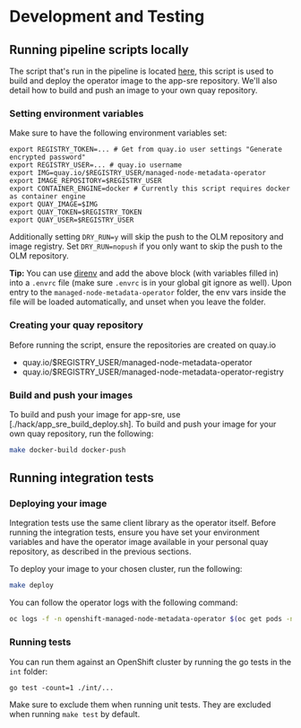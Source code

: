 # Development and Testing

## Running pipeline scripts locally

The script that's run in the pipeline is located [here](../hack/app_sre_build_deploy.sh), this script is used to build and deploy the operator image to the app-sre repository. We'll also detail how to build and push an image to your own quay repository.

### Setting environment variables

Make sure to have the following environment variables set:
```
export REGISTRY_TOKEN=... # Get from quay.io user settings "Generate encrypted password"
export REGISTRY_USER=... # quay.io username
export IMG=quay.io/$REGISTRY_USER/managed-node-metadata-operator
export IMAGE_REPOSITORY=$REGISTRY_USER
export CONTAINER_ENGINE=docker # Currently this script requires docker as container engine
export QUAY_IMAGE=$IMG
export QUAY_TOKEN=$REGISTRY_TOKEN
export QUAY_USER=$REGISTRY_USER
```

Additionally setting `DRY_RUN=y` will skip the push to the OLM repository and image registry.
Set `DRY_RUN=nopush` if you only want to skip the push to the OLM repository.

**Tip:** You can use [direnv](https://direnv.net) and add the above block (with variables filled in) into a `.envrc` file (make sure `.envrc` is in your global git ignore as well). Upon entry to the `managed-node-metadata-operator` folder, the env vars inside the file will be loaded automatically, and unset when you leave the folder.

### Creating your quay repository

Before running the script, ensure the repositories are created on quay.io
- quay.io/$REGISTRY_USER/managed-node-metadata-operator
- quay.io/$REGISTRY_USER/managed-node-metadata-operator-registry

### Build and push your images

To build and push your image for app-sre, use [./hack/app_sre_build_deploy.sh].
To build and push your image for your own quay repository, run the following:
```bash
make docker-build docker-push
```
## Running integration tests

### Deploying your image

Integration tests use the same client library as the operator itself. Before running the integration tests, ensure you have set your environment variables and have the operator image available in your personal quay repository, as described in the previous sections.

To deploy your image to your chosen cluster, run the following:
```bash
make deploy
```
You can follow the operator logs with the following command:
```bash
oc logs -f -n openshift-managed-node-metadata-operator $(oc get pods -n openshift-managed-node-metadata-operator -ojson | jq -r '.items[0].metadata.name')
```

### Running tests

You can run them against an OpenShift cluster by running the go tests in the `int` folder:
```
go test -count=1 ./int/...
```
Make sure to exclude them when running unit tests.
They are excluded when running `make test` by default.
